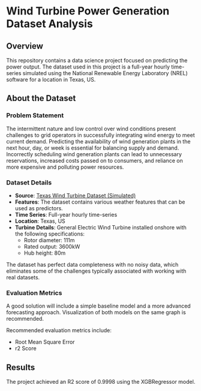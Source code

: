 # Wind Turbine Power Generation Dataset Analysis

## Overview

This repository contains a data science project focused on predicting the power output. The dataset used in this project is a full-year hourly time-series simulated using the National Renewable Energy Laboratory (NREL) software for a location in Texas, US.

## About the Dataset

### Problem Statement

The intermittent nature and low control over wind conditions present challenges to grid operators in successfully integrating wind energy to meet current demand. Predicting the availability of wind generation plants in the next hour, day, or week is essential for balancing supply and demand. Incorrectly scheduling wind generation plants can lead to unnecessary reservations, increased costs passed on to consumers, and reliance on more expensive and polluting power resources.

### Dataset Details

- **Source**: [Texas Wind Turbine Dataset (Simulated)](https://www.kaggle.com/datasets/pravdomirdobrev/texas-wind-turbine-dataset-simulated)
- **Features**: The dataset contains various weather features that can be used as predictors.
- **Time Series**: Full-year hourly time-series
- **Location**: Texas, US
- **Turbine Details**: General Electric Wind Turbine installed onshore with the following specifications:
  - Rotor diameter: 111m
  - Rated output: 3600kW
  - Hub height: 80m

The dataset has perfect data completeness with no noisy data, which eliminates some of the challenges typically associated with working with real datasets.

### Evaluation Metrics

A good solution will include a simple baseline model and a more advanced forecasting approach. Visualization of both models on the same graph is recommended.

Recommended evaluation metrics include:

- Root Mean Square Error
- r2 Score

## Results

The project achieved an R2 score of 0.9998 using the XGBRegressor model.
